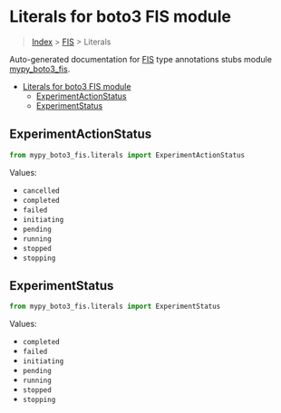 # Literals for boto3 FIS module

> [Index](../index.md) > [FIS](./index.md) > Literals

Auto-generated documentation for [FIS](https://boto3.amazonaws.com/v1/documentation/api/latest/reference/services/fis.html#FIS)
type annotations stubs module [mypy_boto3_fis](https://pypi.org/project/mypy-boto3-fis/).

- [Literals for boto3 FIS module](#literals-for-boto3-fis-module)
  - [ExperimentActionStatus](#experimentactionstatus)
  - [ExperimentStatus](#experimentstatus)

## ExperimentActionStatus

```python
from mypy_boto3_fis.literals import ExperimentActionStatus
```

Values:

- `cancelled`
- `completed`
- `failed`
- `initiating`
- `pending`
- `running`
- `stopped`
- `stopping`

## ExperimentStatus

```python
from mypy_boto3_fis.literals import ExperimentStatus
```

Values:

- `completed`
- `failed`
- `initiating`
- `pending`
- `running`
- `stopped`
- `stopping`
